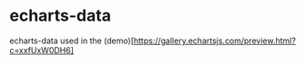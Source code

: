 # echarts-data
echarts-data used in the (demo)[https://gallery.echartsjs.com/preview.html?c=xxfUxW0DH6]
